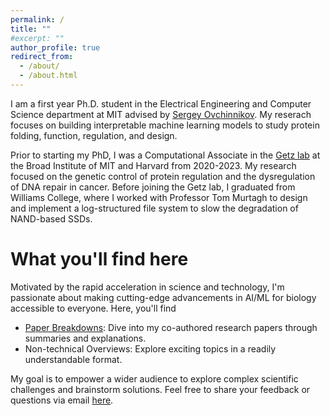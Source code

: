 ```yaml
---
permalink: /
title: ""
#excerpt: ""
author_profile: true
redirect_from: 
  - /about/
  - /about.html
---
```


I am a first year Ph.D. student in the Electrical Engineering and
Computer Science department at MIT advised by [Sergey
Ovchinnikov](https://www.solab.org/ "Solab Website"). My reserach
focuses on building interpretable machine learning models to study
protein folding, function, regulation, and design.

Prior to starting my PhD, I was a Computational Associate in the [Getz
lab](https://getzlab.org/ "Getz Lab Website") at the Broad Institute of MIT and Harvard from
2020-2023. My research focused on the genetic control of protein
regulation and the dysregulation of  DNA repair in
cancer. Before joining the Getz lab, I graduated from Williams
College, where I worked with Professor Tom Murtagh to design and
implement a
log-structured file system to slow the degradation of NAND-based
SSDs.

What you'll find here
======
Motivated by the rapid acceleration in science and technology, I'm
passionate about making cutting-edge advancements in AI/ML for biology
accessible to everyone. Here, you'll find 
* [Paper Breakdowns](https://yoakiyama.github.io/paper-breakdowns/):
  Dive into my co-authored research papers through summaries and
  explanations. 
* Non-technical
  Overviews:
  Explore exciting topics in a readily understandable format.
  
My goal is to empower a wider audience to explore complex scientific
challenges and brainstorm solutions. Feel free to share your feedback
or questions via email [here](mailto:yo_aki@mit.edu).
